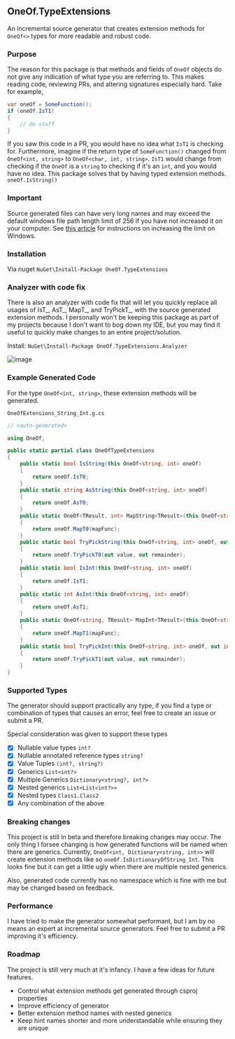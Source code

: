 ## OneOf.TypeExtensions

An incremental source generator that creates extension methods for `OneOf<>` types for more readable and robust code.

### Purpose

The reason for this package is that methods and fields of `OneOf` objects do not give any indication of what type you are referring to. This makes reading code, reviewing PRs, and altering signatures especially hard. Take for example,
```csharp
var oneOf = SomeFunction();
if (oneOf.IsT1)
{
    // do stuff
}
```
If you saw this code in a PR, you would have no idea what `IsT1` is checking for. Furthermore, imagine if the return type of `SomeFunction()` changed from `OneOf<int, string>` to `OneOf<char, int, string>`. `IsT1` would change from checking if the `OneOf` is a `string` to checking if it's an `int`, and you would have no idea. This package solves that by having typed extension methods. `oneOf.IsString()`

### Important

Source generated files can have very long names and may exceed the default windows file path length limit of 256 if you have not increased it on your computer. See [this article](https://www.autodesk.com/support/technical/article/caas/sfdcarticles/sfdcarticles/The-Windows-10-default-path-length-limitation-MAX-PATH-is-256-characters.html) for instructions on increasing the limit on Windows.

### Installation

Via nuget `NuGet\Install-Package OneOf.TypeExtensions`

### Analyzer with code fix

There is also an analyzer with code fix that will let you quickly replace all usages of IsT_, AsT_, MapT_, and TryPickT_, with the source generated extension methods. I personally won't be keeping this package as part of my projects because I don't want to bog down my IDE, but you may find it useful to quickly make changes to an entire project/solution.

Install: `NuGet\Install-Package OneOf.TypeExtensions.Analyzer`

![image](https://github.com/biegehydra/OneOf.TypeExtensions/assets/84036995/3bfa5bae-3f0d-4a8f-80bb-405e1e38bbbf)


### Example Generated Code

For the type `OneOf<int, string>`, these extension methods will be generated.

`OneOfExtensions_String_Int.g.cs`
```csharp
// <auto-generated>

using OneOf;

public static partial class OneOfTypeExtensions
{
    public static bool IsString(this OneOf<string, int> oneOf)
    {
        return oneOf.IsT0;
    }
    public static string AsString(this OneOf<string, int> oneOf)
    {
        return oneOf.AsT0;
    }
    public static OneOf<TResult, int> MapString<TResult>(this OneOf<string, int> oneOf, Func<string, TResult> mapFunc)
    {
        return oneOf.MapT0(mapFunc);
    }
    public static bool TryPickString(this OneOf<string, int> oneOf, out string value, out int remainder)
    {
        return oneOf.TryPickT0(out value, out remainder);
    }
    public static bool IsInt(this OneOf<string, int> oneOf)
    {
        return oneOf.IsT1;
    }
    public static int AsInt(this OneOf<string, int> oneOf)
    {
        return oneOf.AsT1;
    }
    public static OneOf<string, TResult> MapInt<TResult>(this OneOf<string, int> oneOf, Func<int, TResult> mapFunc)
    {
        return oneOf.MapT1(mapFunc);
    }
    public static bool TryPickInt(this OneOf<string, int> oneOf, out int value, out string remainder)
    {
        return oneOf.TryPickT1(out value, out remainder);
    }
}
```

### Supported Types

The generator should support practically any type, if you find a type or combination of types that causes an error, feel free to create an issue or submit a PR.

Special consideration was given to support these types
- [X] Nullable value types `int?`
- [X] Nullable annotated reference types `string?`
- [X] Value Tuples `(int?, string?)`
- [X] Generics `List<int?>`
- [X] Multiple Generics `Dictionary<string?, int?>`
- [X] Nested generics `List<List<int?>>`
- [X] Nested types `Class1.Class2`
- [X] Any combination of the above

### Breaking changes

This project is still in beta and therefore breaking changes may occur. The only thing I forsee changing is how generated functions will be named when there are generics. Currently, `OneOf<int, Dictionary<string, int>>` will create extension methods like so `oneOf.IsDictionaryOfString_Int`. This looks fine but it can get a little ugly when there are multiple nested generics.

Also, generated code currently has no namespace which is fine with me but may be changed based on feedback.

### Performance

I have tried to make the generator somewhat performant, but I am by no means an expert at incremental source generators. Feel free to submit a PR improving it's efficiency.

### Roadmap

The project is still very much at it's infancy. I have a few ideas for future features.
- Control what extension methods get generated through csproj properties
- Improve efficiency of generator
- Better extension method names with nested generics
- Keep hint names shorter and more understandable while ensuring they are unique
